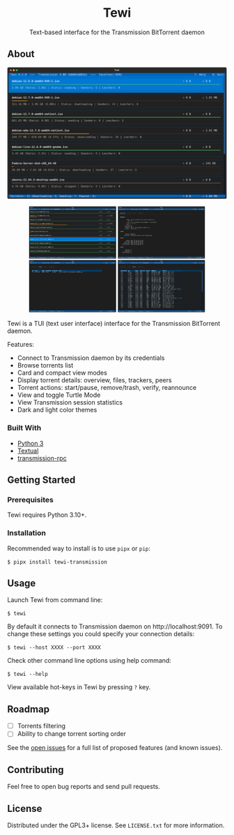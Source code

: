 <div align="center">
  <h1 align="center">Tewi</h3>

  <p align="center">
    Text-based interface for the Transmission BitTorrent daemon
  </p>
</div>

## About

![Tewi Screen Shot](https://raw.githubusercontent.com/anlar/tewi/refs/heads/master/docs/images/tewi-screenshot-1.png)

<p align="center">
  <img src="https://raw.githubusercontent.com/anlar/tewi/refs/heads/master/docs/images/tewi-screenshot-2.png" width="200"/>
  <img src="https://raw.githubusercontent.com/anlar/tewi/refs/heads/master/docs/images/tewi-screenshot-3.png" width="200"/>
  <img src="https://raw.githubusercontent.com/anlar/tewi/refs/heads/master/docs/images/tewi-screenshot-4.png" width="200"/>
  <img src="https://raw.githubusercontent.com/anlar/tewi/refs/heads/master/docs/images/tewi-screenshot-5.png" width="200"/>
</p>

Tewi is a TUI (text user interface) interface for the Transmission BitTorrent daemon.

Features:

- Connect to Transmission daemon by its credentials
- Browse torrents list
- Card and compact view modes
- Display torrent details: overview, files, trackers, peers
- Torrent actions: start/pause, remove/trash, verify, reannounce
- View and toggle Turtle Mode
- View Transmission session statistics
- Dark and light color themes

### Built With

* [Python 3](https://www.python.org/)
* [Textual](https://textual.textualize.io/)
* [transmission-rpc](https://github.com/Trim21/transmission-rpc)

## Getting Started

### Prerequisites

Tewi requires Python 3.10+.

### Installation

Recommended way to install is to use `pipx` or `pip`:

```
$ pipx install tewi-transmission
```

## Usage

Launch Tewi from command line:

```
$ tewi
```

By default it connects to Transmission daemon on http://localhost:9091. To change these settings
you could specify your connection details:

```
$ tewi --host XXXX --port XXXX
```

Check other command line options using help command:

```
$ tewi --help
```

View available hot-keys in Tewi by pressing `?` key.

## Roadmap

- [ ] Torrents filtering
- [ ] Ability to change torrent sorting order

See the [open issues](https://github.com/anlar/tewi/issues) for a full list of proposed features (and known issues).

## Contributing

Feel free to open bug reports and send pull requests.

## License

Distributed under the GPL3+ license. See `LICENSE.txt` for more information.

